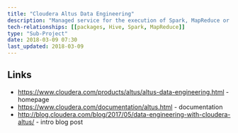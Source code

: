 ```yaml
---
title: "Cloudera Altus Data Engineering"
description: "Managed service for the execution of Spark, MapReduce or Hive (over MapReduce or Spark) jobs using managed CDH clusters on AWS (GA) and Azure (Beta) cloud infrastructure over data in Amazon S3 or Azure Data Lake Storage (ADLS).  Jobs run on clusters within a defined AWS or Azure environment, which can be transient (created and terminated on demand) or persistent, with each cluster supporting one service type (Hive, Spark, MapReduce) with a fixed node count.  Jobs can then be queued individually or in batch for execution against an existing cluster or against a dynamically created cluster, with jobs specified either by uploading a JAR to S3 (for Spark or MapReduce) or via a Hive script (either directly uploaded or uploaded to S3), and the ability to either halt or continue the queue on job failure.  Supports access to clusters via SSH, read only access to Cloudera Manager, a SOCKS proxy to cluster web UIs (including the CM admin console, YARN history server and Spark history server), and access to server and workload logs (including the ability to write these to S3 for access after clusters have been terminated).  All nodes managed by Altus are tagged with the cluster name and node role (master, worker or Cloudera Manager) and bootstrap scripts can be specified for execution on nodes after cluster startup."
tech-relationships: [[packages, Hive, Spark, MapReduce]]
type: "Sub-Project"
date: 2018-03-09 07:30
last_updated: 2018-03-09
---
```

## Links

* <https://www.cloudera.com/products/altus/altus-data-engineering.html> - homepage
* <https://www.cloudera.com/documentation/altus.html> - documentation
* <http://blog.cloudera.com/blog/2017/05/data-engineering-with-cloudera-altus/> - intro blog post